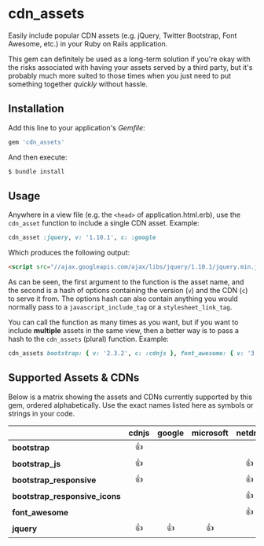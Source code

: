 # cdn_assets

Easily include popular CDN assets (e.g. jQuery, Twitter Bootstrap, Font Awesome, etc.) in your Ruby on Rails application.

This gem can definitely be used as a long-term solution if you're okay with the risks associated with having your assets served by a third party, but it's probably much more suited to those times when you just need to put something together *quickly* without hassle.

## Installation

Add this line to your application's *Gemfile*:

```ruby
gem 'cdn_assets'
```

And then execute:

```bash
$ bundle install
```

## Usage

Anywhere in a view file (e.g. the `<head>` of application.html.erb), use the `cdn_asset` function to include a single CDN asset. Example:

```ruby
cdn_asset :jquery, v: '1.10.1', c: :google
```

Which produces the following output:

```html
<script src="//ajax.googleapis.com/ajax/libs/jquery/1.10.1/jquery.min.js"></script>
```

As can be seen, the first argument to the function is the asset name, and the second is a hash of options containing the version (`v`) and the CDN (`c`) to serve it from. The options hash can also contain anything you would normally pass to a `javascript_include_tag` or a `stylesheet_link_tag`.

You can call the function as many times as you want, but if you want to include **multiple** assets in the same view, then a better way is to pass a hash to the `cdn_assets` (plural) function. Example:

```ruby
cdn_assets bootstrap: { v: '2.3.2', c: :cdnjs }, font_awesome: { v: '3.2.1', c: :netdna }
```

## Supported Assets & CDNs

Below is a matrix showing the assets and CDNs currently supported by this gem, ordered alphabetically. Use the exact names listed here as symbols or strings in your code.

|                                | **cdnjs** | **google** | **microsoft** | **netdna** |
|:-------------------------------|:---------:|:----------:|:-------------:|:----------:|
| **bootstrap**                  | :+1:      |            |               |            |
| **bootstrap_js**               | :+1:      |            |               | :+1:       |
| **bootstrap_responsive**       | :+1:      |            |               | :+1:       |
| **bootstrap_responsive_icons** |           |            |               | :+1:       |
| **font_awesome**               |           |            |               | :+1:       |
| **jquery**                     | :+1:      | :+1:       | :+1:          |            |
